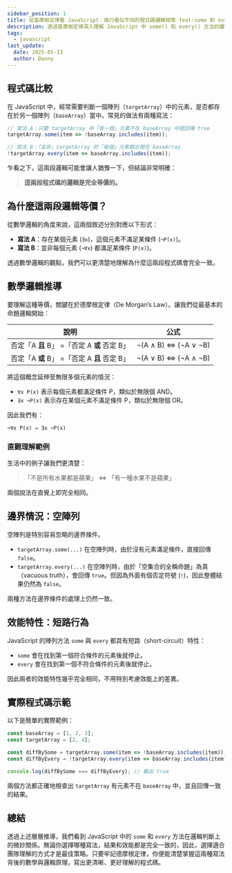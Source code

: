 ```yaml
---
sidebar_position: 1
title: 從笛摩根定律看 JavaScript：兩行看似不同的程式碼邏輯相等 feat:some 和 every
description: 透過笛摩根定律深入理解 JavaScript 中 some() 和 every() 方法的邏輯等價性，並探討如何運用數學邏輯來優化程式碼的寫法
tags:
  - javascript
last_update:
  date: 2025-05-13
  author: Danny
---
```


## 程式碼比較

在 JavaScript 中，經常需要判斷一個陣列（`targetArray`）中的元素，是否都存在於另一個陣列（`baseArray`）當中。常見的做法有兩種寫法：

```javascript
// 寫法 A：只要 targetArray 中「有一個」元素不在 baseArray 中就回傳 true
targetArray.some(item => !baseArray.includes(item));

// 寫法 B：「並非」targetArray 的「每個」元素都出現在 baseArray
!targetArray.every(item => baseArray.includes(item));
```

乍看之下，這兩段邏輯可能會讓人猶豫一下，但結論非常明確：

> **這兩段程式碼的邏輯是完全等價的。**

## 為什麼這兩段邏輯等價？

從數學邏輯的角度來說，這兩個敘述分別對應以下形式：

* **寫法 A**：存在某個元素 (`∃x`)，這個元素不滿足某條件 (`¬P(x)`)。
* **寫法 B**：並非每個元素 (`¬∀x`) 都滿足某條件 (`P(x)`)。

透過數學邏輯的觀點，我們可以更清楚地理解為什麼這兩段程式碼會完全一致。

## 數學邏輯推導

要理解這種等價，關鍵在於德摩根定律（De Morgan’s Law）。讓我們從最基本的命題邏輯開始：

| 說明                                         | 公式                 |
| -------------------------------------------- | -------------------- |
| 否定「A **且** B」 =「否定 A **或** 否定 B」 | ¬(A ∧ B) ⇔ (¬A ∨ ¬B) |
| 否定「A **或** B」 =「否定 A **且** 否定 B」 | ¬(A ∨ B) ⇔ (¬A ∧ ¬B) |

將這個概念延伸至無限多個元素的情況：

* `∀x P(x)` 表示每個元素都滿足條件 P，類似於無限個 AND。
* `∃x ¬P(x)` 表示存在某個元素不滿足條件 P，類似於無限個 OR。

因此我們有：

```
¬∀x P(x) ⇔ ∃x ¬P(x)
```

### 直觀理解範例

生活中的例子讓我們更清楚：

> 「不是所有水果都是蘋果」 ⇔ 「有一種水果不是蘋果」

兩個說法在直覺上即完全相同。

## 邊界情況：空陣列

空陣列是特別容易忽略的邊界條件。

* `targetArray.some(...)` 在空陣列時，由於沒有元素滿足條件，直接回傳 `false`。
* `targetArray.every(...)` 在空陣列時，由於「空集合的全稱命題」為真（vacuous truth），會回傳 `true`。但因為外面有個否定符號 (`!`)，因此整體結果仍然為 `false`。

兩種方法在邊界條件的處理上仍然一致。

## 效能特性：短路行為

JavaScript 的陣列方法 `some` 與 `every` 都具有短路（short-circuit）特性：

* `some` 會在找到第一個符合條件的元素後就停止。
* `every` 會在找到第一個不符合條件的元素後就停止。

因此兩者的效能特性幾乎完全相同，不用特別考慮效能上的差異。


## 實際程式碼示範

以下是簡單的實際範例：

```javascript
const baseArray = [1, 2, 3];
const targetArray = [2, 4];

const diffBySome = targetArray.some(item => !baseArray.includes(item)); // true
const diffByEvery = !targetArray.every(item => baseArray.includes(item)); // true

console.log(diffBySome === diffByEvery); // 輸出 true
```

兩個方法都正確地檢查出 `targetArray` 有元素不在 `baseArray` 中，並且回傳一致的結果。

## 總結

透過上述層層推導，我們看到 JavaScript 中的 `some` 和 `every` 方法在邏輯判斷上的微妙關係。無論你選擇哪種寫法，結果和效能都是完全一致的，因此，選擇適合團隊理解的方式才是最佳策略。只要牢記德摩根定律，你便能清楚掌握這兩種寫法背後的數學與邏輯原理，寫出更清晰、更好理解的程式碼。
